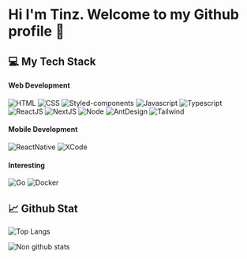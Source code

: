 # Hi I'm Tinz. Welcome to my Github profile  👋

<!--
**TinnaphoomK/TinnaphoomK** is a ✨ _special_ ✨ repository because its `README.md` (this file) appears on your GitHub profile.

Here are some ideas to get you started:

- 🔭 I’m currently working on ...
- 🌱 I’m currently learning ...
- 👯 I’m looking to collaborate on ...
- 🤔 I’m looking for help with ...
- 💬 Ask me about ...
- 📫 How to reach me: ...
- 😄 Pronouns: ...
- ⚡ Fun fact: ...
-->
## 💻 My Tech Stack

#### Web Development
![HTML](https://img.shields.io/badge/HTML5-E34F26?style=for-the-badge&logo=html5&logoColor=white)
![CSS](https://img.shields.io/badge/CSS3-1572B6?style=for-the-badge&logo=css3&logoColor=white)
![Styled-components](https://img.shields.io/badge/styled--components-DB7093?style=for-the-badge&logo=styled-components&logoColor=white)
![Javascript](https://img.shields.io/badge/JavaScript-323330?style=for-the-badge&logo=javascript&logoColor=F7DF1E)
![Typescript](https://img.shields.io/badge/TypeScript-007ACC?style=for-the-badge&logo=typescript&logoColor=white)
![ReactJS](https://img.shields.io/badge/React-20232A?style=for-the-badge&logo=react&logoColor=61DAFB)
![NextJS](https://img.shields.io/badge/next.js-000000?style=for-the-badge&logo=nextdotjs&logoColor=white)
![Node](https://img.shields.io/badge/Node.js-339933?style=for-the-badge&logo=nodedotjs&logoColor=white)
![AntDesign](https://img.shields.io/badge/Ant%20Design-1890FF?style=for-the-badge&logo=antdesign&logoColor=white)
![Tailwind](https://img.shields.io/badge/Tailwind_CSS-38B2AC?style=for-the-badge&logo=tailwind-css&logoColor=white)

#### Mobile Development
![ReactNative](https://img.shields.io/badge/React_Native-20232A?style=for-the-badge&logo=react&logoColor=61DAFB)
![XCode](https://img.shields.io/badge/Xcode-007ACC?style=for-the-badge&logo=Xcode&logoColor=white)

#### Interesting
![Go](https://img.shields.io/badge/Go-00ADD8?style=for-the-badge&logo=go&logoColor=white)
![Docker](https://img.shields.io/badge/Docker-2CA5E0?style=for-the-badge&logo=docker&logoColor=white)

## 📈 Github Stat

![Top Langs](https://github-readme-stats.vercel.app/api/top-langs/?username=TinnaphoomK&theme=algolia)

![Non github stats](https://github-readme-stats.vercel.app/api?username=TinnaphoomK&show_icons=true&theme=algolia)
